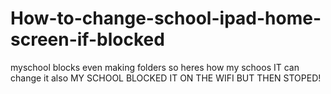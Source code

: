 # How-to-change-school-ipad-home-screen-if-blocked
myschool blocks even making folders so heres how my schoos IT can change it also 
MY SCHOOL BLOCKED IT ON THE WIFI BUT THEN STOPED!
